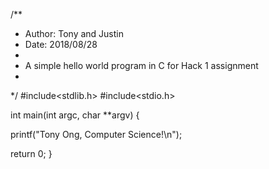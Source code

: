 /**
* Author: Tony and Justin
* Date: 2018/08/28
*
* A simple hello world program in C for Hack 1 assignment
*
*/
#include<stdlib.h>
#include<stdio.h>

int main(int argc, char **argv) {

printf("Tony Ong, Computer Science!\n");

return 0;
}

